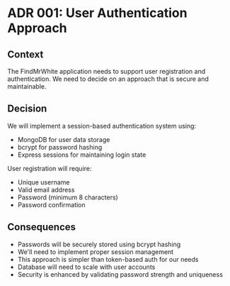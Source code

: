 # ADR 001: User Authentication Approach

## Context

The FindMrWhite application needs to support user registration and authentication. We need to decide on an approach that is secure and maintainable.

## Decision

We will implement a session-based authentication system using:

- MongoDB for user data storage
- bcrypt for password hashing
- Express sessions for maintaining login state

User registration will require:

- Unique username
- Valid email address
- Password (minimum 8 characters)
- Password confirmation

## Consequences

- Passwords will be securely stored using bcrypt hashing
- We'll need to implement proper session management
- This approach is simpler than token-based auth for our needs
- Database will need to scale with user accounts
- Security is enhanced by validating password strength and uniqueness
